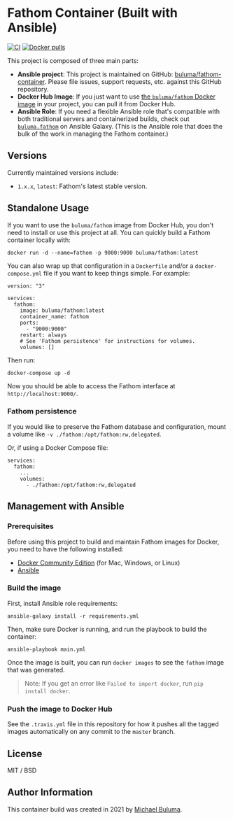# Fathom Container (Built with Ansible)

[![CI](https://github.com/buluma/fathom-container/actions/workflows/build.yml/badge.svg)](https://github.com/buluma/fathom-container/actions/workflows/build.yml) [![Docker pulls](https://img.shields.io/docker/pulls/buluma/fathom)](https://hub.docker.com/r/buluma/fathom/)

This project is composed of three main parts:

  - **Ansible project**: This project is maintained on GitHub: [buluma/fathom-container](https://github.com/buluma/fathom-container). Please file issues, support requests, etc. against this GitHub repository.
  - **Docker Hub Image**: If you just want to use [the `buluma/fathom` Docker image](https://hub.docker.com/r/buluma/fathom/) in your project, you can pull it from Docker Hub.
  - **Ansible Role**: If you need a flexible Ansible role that's compatible with both traditional servers and containerized builds, check out [`buluma.fathom`](https://galaxy.ansible.com/buluma/fathom/) on Ansible Galaxy. (This is the Ansible role that does the bulk of the work in managing the Fathom container.)

## Versions

Currently maintained versions include:

  - `1.x.x`, `latest`: Fathom's latest stable version.

## Standalone Usage

If you want to use the `buluma/fathom` image from Docker Hub, you don't need to install or use this project at all. You can quickly build a Fathom container locally with:

    docker run -d --name=fathom -p 9000:9000 buluma/fathom:latest

You can also wrap up that configuration in a `Dockerfile` and/or a `docker-compose.yml` file if you want to keep things simple. For example:

    version: "3"
    
    services:
      fathom:
        image: buluma/fathom:latest
        container_name: fathom
        ports:
          - "9000:9000"
        restart: always
        # See 'Fathom persistence' for instructions for volumes.
        volumes: []

Then run:

    docker-compose up -d

Now you should be able to access the Fathom interface at `http://localhost:9000/`.

### Fathom persistence

If you would like to preserve the Fathom database and configuration, mount a volume like `-v ./fathom:/opt/fathom:rw,delegated`.

Or, if using a Docker Compose file:

    services:
      fathom:
        ...
        volumes:
          - ./fathom:/opt/fathom:rw,delegated

## Management with Ansible

### Prerequisites

Before using this project to build and maintain Fathom images for Docker, you need to have the following installed:

  - [Docker Community Edition](https://docs.docker.com/engine/installation/) (for Mac, Windows, or Linux)
  - [Ansible](http://docs.ansible.com/ansible/latest/installation_guide/intro_installation.html)

### Build the image

First, install Ansible role requirements:

    ansible-galaxy install -r requirements.yml

Then, make sure Docker is running, and run the playbook to build the container:

    ansible-playbook main.yml

Once the image is built, you can run `docker images` to see the `fathom` image that was generated.

> Note: If you get an error like `Failed to import docker`, run `pip install docker`.

### Push the image to Docker Hub

See the `.travis.yml` file in this repository for how it pushes all the tagged images automatically on any commit to the `master` branch.

## License

MIT / BSD

## Author Information

This container build was created in 2021 by [Michael Buluma](https://www.github.com/buluma).
